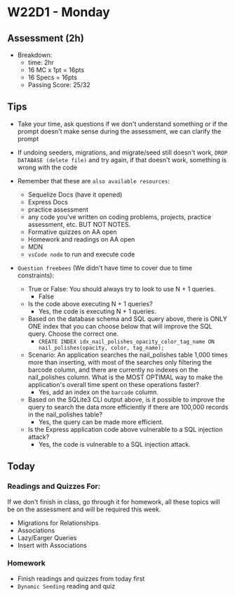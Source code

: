 # W22D1 - Monday

## Assessment (2h)
- Breakdown:
  - time: 2hr
  - 16 MC x 1pt = 16pts 
  - 16 Specs = 16pts
  - Passing Score: 25/32

## Tips
- Take your time, ask questions if we don't understand something or if the prompt doesn't make sense during the assessment, we can clarify the prompt
- If undoing seeders, migrations, and migrate/seed still doesn't work, `DROP DATABASE (delete file)` and try again, if that doesn't work, something is wrong with the code


- Remember that these are `also available resources`:
  - Sequelize Docs (have it opened)
  - Express Docs 
  - practice assessment
  - any code you've written on coding problems, projects, practice assessment, etc. BUT NOT NOTES.
  - Formative quizzes on AA open
  - Homework and readings on AA open
  - MDN
  - `vsCode node` to run and execute code


- `Question freebees` (We didn't have time to cover due to time constraints):
  - True or False: You should always try to look to use N + 1 queries.
    - False
  - Is the code above executing N + 1 queries?
    - Yes, the code is executing N + 1 queries.
  - Based on the database schema and SQL query above, there is ONLY ONE index that you can choose below that will improve the SQL query. Choose the correct one.
    - `CREATE INDEX idx_nail_polishes_opacity_color_tag_name ON nail_polishes(opacity, color, tag_name);`
  - Scenario: An application searches the nail_polishes table 1,000 times more than inserting, with most of the searches only filtering the barcode column, and there are currently no indexes on the nail_polishes column. What is the MOST OPTIMAL way to make the application's overall time spent on these operations faster?
    - Yes, add an index on the `barcode` column.
  - Based on the SQLite3 CLI output above, is it possible to improve the query to search the data more efficiently if there are 100,000 records in the nail_polishes table?
    - Yes, the query can be made more efficient.
  - Is the Express application code above vulnerable to a SQL injection attack?
    - Yes, the code is vulnerable to a SQL injection attack.



## Today

### Readings and Quizzes For:
If we don't finish in class, go through it for homework, all these topics will be on the assessment and will be required this week.

- Migrations for Relationships
- Associations
- Lazy/Earger Queries
- Insert with Associations

### Homework 
- Finish readings and quizzes from today first
- `Dynamic Seeding` reading and quiz